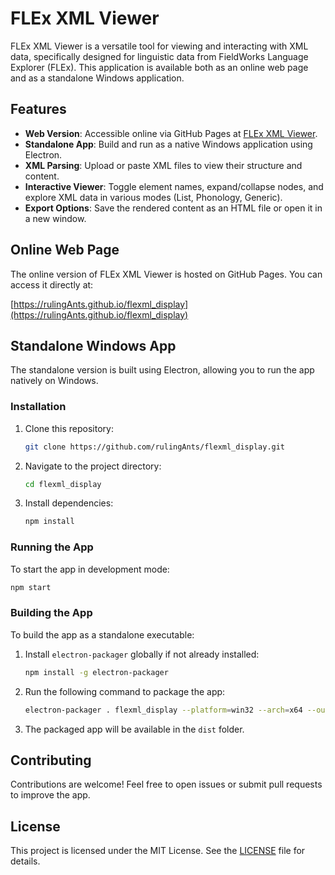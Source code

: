 # FLEx XML Viewer

FLEx XML Viewer is a versatile tool for viewing and interacting with XML data, specifically designed for linguistic data from FieldWorks Language Explorer (FLEx). This application is available both as an online web page and as a standalone Windows application.

## Features
- **Web Version**: Accessible online via GitHub Pages at [FLEx XML Viewer](https://rulingAnts.github.io/flexml_display).
- **Standalone App**: Build and run as a native Windows application using Electron.
- **XML Parsing**: Upload or paste XML files to view their structure and content.
- **Interactive Viewer**: Toggle element names, expand/collapse nodes, and explore XML data in various modes (List, Phonology, Generic).
- **Export Options**: Save the rendered content as an HTML file or open it in a new window.

## Online Web Page
The online version of FLEx XML Viewer is hosted on GitHub Pages. You can access it directly at:

[https://rulingAnts.github.io/flexml_display](https://rulingAnts.github.io/flexml_display)

## Standalone Windows App
The standalone version is built using Electron, allowing you to run the app natively on Windows.

### Installation
1. Clone this repository:
   ```bash
   git clone https://github.com/rulingAnts/flexml_display.git
   ```
2. Navigate to the project directory:
   ```bash
   cd flexml_display
   ```
3. Install dependencies:
   ```bash
   npm install
   ```

### Running the App
To start the app in development mode:
```bash
npm start
```

### Building the App
To build the app as a standalone executable:
1. Install `electron-packager` globally if not already installed:
   ```bash
   npm install -g electron-packager
   ```
2. Run the following command to package the app:
   ```bash
   electron-packager . flexml_display --platform=win32 --arch=x64 --out=dist --overwrite
   ```
3. The packaged app will be available in the `dist` folder.

## Contributing
Contributions are welcome! Feel free to open issues or submit pull requests to improve the app.

## License
This project is licensed under the MIT License. See the [LICENSE](LICENSE) file for details.